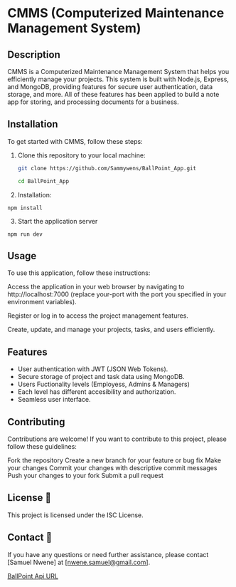 # CMMS (Computerized Maintenance Management System)


## Description

CMMS is a Computerized Maintenance Management System that helps you efficiently manage your projects. This system is built with Node.js, Express, and MongoDB, providing features for secure user authentication, data storage, and more. All of these features has been applied to build a note app for storing, and processing documents for a business.

## Installation

To get started with CMMS, follow these steps:

1. Clone this repository to your local machine:
   ```bash
   git clone https://github.com/Sammywens/BallPoint_App.git

   cd BallPoint_App

   ```

2. Installation:
```
npm install

```
3. Start the application server
```
npm run dev

```
## Usage
To use this application, follow these instructions:

Access the application in your web browser by navigating to http://localhost:7000 
(replace your-port with the port you specified in your environment variables).

Register or log in to access the project management features.

Create, update, and manage your projects, tasks, and users efficiently.

## Features
+ User authentication with JWT (JSON Web Tokens).
+ Secure storage of project and task data using MongoDB.
+ Users Fuctionality levels (Employess, Admins & Managers)
+ Each level has different accesibility and authorization.
+ Seamless user interface.



## Contributing
Contributions are welcome! If you want to contribute to this project, please follow these guidelines:

Fork the repository
Create a new branch for your feature or bug fix
Make your changes
Commit your changes with descriptive commit messages
Push your changes to your fork
Submit a pull request

## License :wrench:
This project is licensed under the ISC License.

## Contact :book:
If you have any questions or need further assistance, please contact [Samuel Nwene] at [nwene.samuel@gmail.com].

[BallPoint Api URL](https://github.com/Sammywens/BallPoint_App)